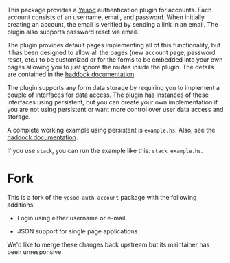 This package provides a [Yesod](http://www.yesodweb.com/) authentication plugin for accounts. Each
account consists of an username, email, and password.  When initially creating an account, the email
is verified by sending a link in an email.  The plugin also supports password reset via email.

The plugin provides default pages implementing all of this functionality, but it has been designed
to allow all the pages (new account page, password reset, etc.) to be customized or for the forms to
be embedded into your own pages allowing you to just ignore the routes inside the plugin.  The
details are contained in the [haddock
documentation](http://hackage.haskell.org/package/yesod-auth-account-fork).

The plugin supports any form data storage by requiring you to implement a couple of interfaces for
data access.  The plugin has instances of these interfaces using persistent, but you can create your
own implementation if you are not using persistent or want more control over user data access and
storage.

A complete working example using persistent is
`example.hs`.  Also, see the
[haddock documentation](http://hackage.haskell.org/package/yesod-auth-account-fork).

If you use `stack`, you can run the example like this: `stack example.hs`.

# Fork

This is a fork of the `yesod-auth-account` package with the
following additions:

  * Login using either username or e-mail.

  * JSON support for single page applications.

We'd like to merge these changes back upstream but its
maintainer has been unresponsive.
